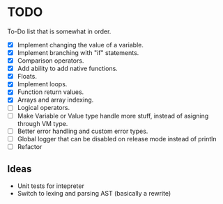 # TODO

To-Do list that is somewhat in order.

- [x] Implement changing the value of a variable.
- [x] Implement branching with "if" statements.
- [x] Comparison operators.
- [x] Add ability to add native functions.
- [x] Floats.
- [x] Implement loops.
- [x] Function return values.
- [x] Arrays and array indexing.
- [ ] Logical operators.
- [ ] Make Variable or Value type handle more stuff, instead of asigning through VM type.
- [ ] Better error handling and custom error types.
- [ ] Global logger that can be disabled on release mode instead of println
- [ ] Refactor

## Ideas

- Unit tests for intepreter
- Switch to lexing and parsing AST (basically a rewrite)
